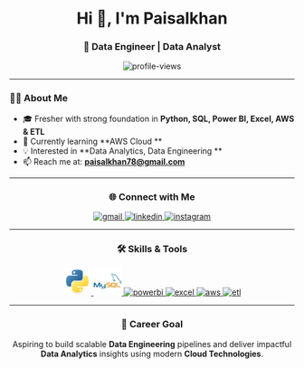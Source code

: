 <h1 align="center">Hi 👋, I'm Paisalkhan</h1>
<h3 align="center">🚀 Data Engineer | Data Analyst </h3>

<p align="center">
  <img src="https://komarev.com/ghpvc/?username=paisal-khan&label=Profile%20views&color=0e75b6&style=flat" alt="profile-views" />
</p>

---

### 👨‍💻 About Me  
- 🎓 Fresher with strong foundation in **Python, SQL, Power BI, Excel, AWS & ETL**  
- 🌱 Currently learning **AWS Cloud **  
- 💡 Interested in **Data Analytics, Data Engineering **  
- 📫 Reach me at: **paisalkhan78@gmail.com**

---

<h3 align="center">🌐 Connect with Me</h3>
<p align="center">
  <a href="mailto:paisalkhan78@gmail.com" target="blank">
    <img src="https://img.icons8.com/fluent/48/000000/gmail.png" alt="gmail" height="40" width="40"/>
  </a>
  <a href="https://linkedin.com/in/paisalkhan" target="blank">
    <img src="https://raw.githubusercontent.com/rahuldkjain/github-profile-readme-generator/master/src/images/icons/Social/linked-in-alt.svg" alt="linkedin" height="40" width="40"/>
  </a>
  <a href="https://instagram.com/paisalkhan67" target="blank">
    <img src="https://raw.githubusercontent.com/rahuldkjain/github-profile-readme-generator/master/src/images/icons/Social/instagram.svg" alt="instagram" height="40" width="40"/>
  </a>
</p>

---

<h3 align="center">🛠️ Skills & Tools</h3>
<p align="center">
  <a href="https://www.python.org" target="_blank"> 
    <img src="https://raw.githubusercontent.com/devicons/devicon/master/icons/python/python-original.svg" alt="python" width="50" height="50"/> 
  </a>
  <a href="https://www.mysql.com/" target="_blank"> 
    <img src="https://raw.githubusercontent.com/devicons/devicon/master/icons/mysql/mysql-original-wordmark.svg" alt="sql" width="50" height="50"/> 
  </a>
  <a href="https://powerbi.microsoft.com/" target="_blank"> 
    <img src="https://img.icons8.com/color/48/power-bi.png" alt="powerbi" width="50" height="50"/> 
  </a>
  <a href="https://www.microsoft.com/en-us/microsoft-365/excel" target="_blank"> 
    <img src="https://img.icons8.com/color/48/microsoft-excel-2019--v1.png" alt="excel" width="50" height="50"/> 
  </a>
  <a href="https://aws.amazon.com/" target="_blank"> 
    <img src="https://img.icons8.com/color/48/amazon-web-services.png" alt="aws" width="50" height="50"/> 
  </a>
  <a href="https://en.wikipedia.org/wiki/Extract,_transform,_load" target="_blank"> 
    <img src="https://img.icons8.com/external-soft-fill-juicy-fish/60/external-data-data-science-soft-fill-soft-fill-juicy-fish.png" alt="etl" width="50" height="50"/> 
  </a>
</p>


---

<h3 align="center">💼 Career Goal</h3>
<p align="center">
Aspiring to build scalable <b>Data Engineering</b> pipelines and deliver impactful <b>Data Analytics</b> insights using modern <b>Cloud Technologies</b>.
</p>
